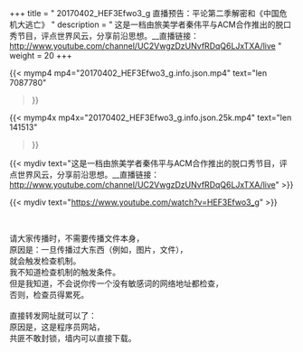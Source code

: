 +++
title = " 20170402_HEF3Efwo3_g 直播预告：平论第二季解密和《中国危机大逃亡》 "
description = " 这是一档由旅美学者秦伟平与ACM合作推出的脱口秀节目，评点世界风云，分享前沿思想。__直播链接：http://www.youtube.com/channel/UC2VwgzDzUNvfRDqQ6LJxTXA/live "
weight = 20
+++

{{< mymp4 mp4="20170402_HEF3Efwo3_g.info.json.mp4" 
text="len 7087780"
>}}

{{< mymp4x  mp4x="20170402_HEF3Efwo3_g.info.json.25k.mp4"
text="len 141513"
>}}


{{< mydiv text="这是一档由旅美学者秦伟平与ACM合作推出的脱口秀节目，评点世界风云，分享前沿思想。__直播链接：http://www.youtube.com/channel/UC2VwgzDzUNvfRDqQ6LJxTXA/live" >}}
<br>

{{< mydiv text="https://www.youtube.com/watch?v=HEF3Efwo3_g" >}}


<br>

请大家传播时，不需要传播文件本身，<br>
原因是：一旦传播过大东西（例如，图片，文件），<br>
就会触发检查机制。<br>
我不知道检查机制的触发条件。<br>
但是我知道，不会说你传一个没有敏感词的网络地址都检查，<br>
否则，检查员得累死。<br><br>
直接转发网址就可以了：<br>
原因是，这是程序员网站，<br>
共匪不敢封锁，墙内可以直接下载。


